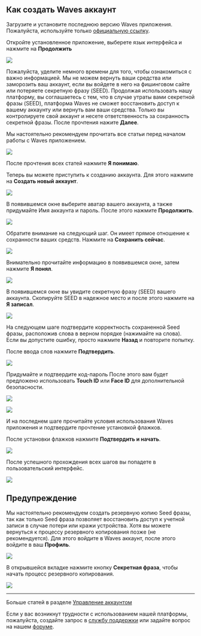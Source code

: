 ## Как создать Waves аккаунт

Загрузите и установите последнюю версию Waves приложения.  
Пожалуйста, используйте только [официальную ссылку](https://itunes.apple.com/us/app/waves-wallet/id1233158971).

Откройте установленное приложение, выберете язык интерфейса и нажмите на **Продолжить**

![](/waves-client/mobile-apps/_assets/account_creation_ios_01.png)

Пожалуйста, уделите немного времени для того, чтобы ознакомиться с важно информацией.
Мы не можем вернуть ваши средства или заморозить ваш аккаунт, если вы войдете в него на фишинговом сайте или потеряете секретную фразу (SEED).
Продолжая использовать нашу платформу, вы соглашаетесь с тем, что в случае утраты вами секретной фразы (SEED), платформа Waves не сможет восстановить доступ к вашему аккаунту или вернуть вам ваши средства.
Только вы контролируете свой аккаунт и несете ответственность за сохранность секретной фразы.
После прочтения нажите **Далее**.

Мы настоятельно рекомендуем прочитать все статьи перед началом работы с Waves приложением.

![](/waves-client/mobile-apps/_assets/account_creation_ios_02.png)

После прочтения всех статей нажмите **Я понимаю**.

Теперь вы можете приступить к созданию аккаунта. Для этого нажмите на **Создать новый аккаунт**.

![](/waves-client/mobile-apps/_assets/account_creation_ios_03.png)

В появившемся окне выберите аватар вашего аккаунта, а также придумайте Имя аккаунта и пароль.
После этого нажмите **Продолжить**.

![](/waves-client/mobile-apps/_assets/account_creation_ios_04.png)

Обратите внимание на следующий шаг. Он имеет прямое отношение к сохранности ваших средств.
Нажмите на **Сохранить сейчас**.

![](/waves-client/mobile-apps/_assets/account_creation_ios_05.png)

Внимательно прочитайте информацию в появившемся окне, затем нажмите **Я понял**.

![](/waves-client/mobile-apps/_assets/account_creation_ios_06.png)

В появившемся окне вы увидите секретную фразу (SEED) вашего аккаунта. Скопируйте SEED в надежное место и после этого нажмите на **Я записал**.

![](/waves-client/mobile-apps/_assets/account_creation_ios_07.png)

На следующем шаге подтвердите корректность сохраненной Seed фразы, расположив слова в верном порядке (нажимайте на слова).
Если вы допустите ошибку, просто нажмите **Назад** и повторите попытку.

После ввода слов нажмите **Подтвердить**.

![](/waves-client/mobile-apps/_assets/account_creation_ios_08.png)

Придумайте и подтвердите код-пароль
После этого вам будет предложено использовать **Touch ID** или **Face ID** для дополнительной безопасности.

![](/waves-client/mobile-apps/_assets/account_creation_ios_09.png)

![](/waves-client/mobile-apps/_assets/account_creation_ios_10.png)

И на последнем шаге прочитайте условия использования Waves приложения и подтвердите прочтение установкой флажков.

После  установки флажков нажмите **Подтвердить и начать**.

![](/waves-client/mobile-apps/_assets/account_creation_ios_11.png)

После успешного прохождения всех шагов вы попадете в пользовательский интерфейс.

![](/waves-client/mobile-apps/_assets/account_creation_ios_12.png)

## Предупреждение

Мы настоятельно рекомендуем создать резервную копию Seed фразы, так как только Seed фраза позволяет восстановить доступ к  учетной записи в случае потери или кражи устройства. Хотя вы можете вернуться к процессу резервного копирования позже (не рекомендуется). Для этого войдите в Waves аккаунт, после этого войдите в ваш **Профиль**.

![](/waves-client/mobile-apps/_assets/backup_01.png)

В открывшейся вкладке нажмите кнопку **Секретная фраза**, чтобы начать процесс резервного копирования.

![](/waves-client/mobile-apps/_assets/backup_02.png)

___

Больше статей в разделе [Управление аккаунтом](/waves-client/mobile-apps/iOS/account-management.md)

Если у вас возникнут трудности с использованием нашей платформы, пожалуйста, создайте запрос в [службу поддержки](https://support.wavesplatform.com/) или задайте вопрос на нашем [форуме](https://forum.wavesplatform.com/).
